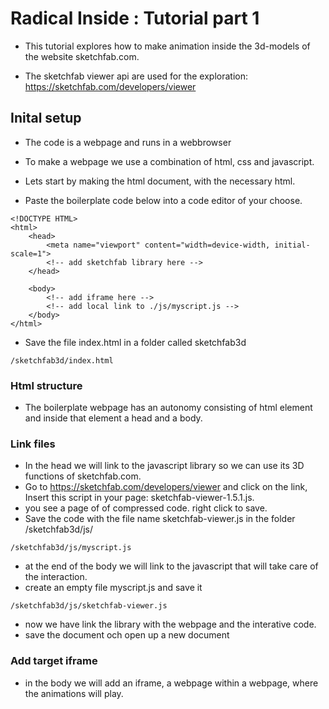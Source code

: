 # Radical Inside : Tutorial part 1 

- This tutorial explores how to make animation inside the 3d-models of the website sketchfab.com.

- The sketchfab viewer api are used for the exploration: https://sketchfab.com/developers/viewer 

## Inital setup
- The code is a webpage and runs in a webbrowser 
- To make a webpage we use a combination of html, css and javascript.

- Lets start by making the html document, with the necessary html.
- Paste the boilerplate code below into a code editor of your choose. 

```
<!DOCTYPE HTML>
<html>
    <head>
        <meta name="viewport" content="width=device-width, initial-scale=1">
        <!-- add sketchfab library here -->
    </head>

    <body>
        <!-- add iframe here -->
        <!-- add local link to ./js/myscript.js -->
    </body>
</html>
```

- Save the file index.html in a folder called sketchfab3d

```
/sketchfab3d/index.html
```

### Html structure
- The boilerplate webpage has an autonomy consisting of html element and inside that element a head and a body.

### Link files
- In the head we will link to the javascript library so we can use its 3D functions of sketchfab.com.
- Go to https://sketchfab.com/developers/viewer and click on the link, Insert this script in your page: sketchfab-viewer-1.5.1.js. 
- you see a page of of compressed code. right click to save.
- Save the code with the file name sketchfab-viewer.js in the folder /sketchfab3d/js/

```
/sketchfab3d/js/myscript.js
```

- at the end of the body we will link to the javascript that will take care of the interaction.
- create an empty file myscript.js and save it
```
/sketchfab3d/js/sketchfab-viewer.js
```
- now we have link the library with the webpage and the interative code.
- save the document och open up a new document

### Add target iframe
- in the body we will add an iframe, a webpage within a webpage, where the animations will play.
